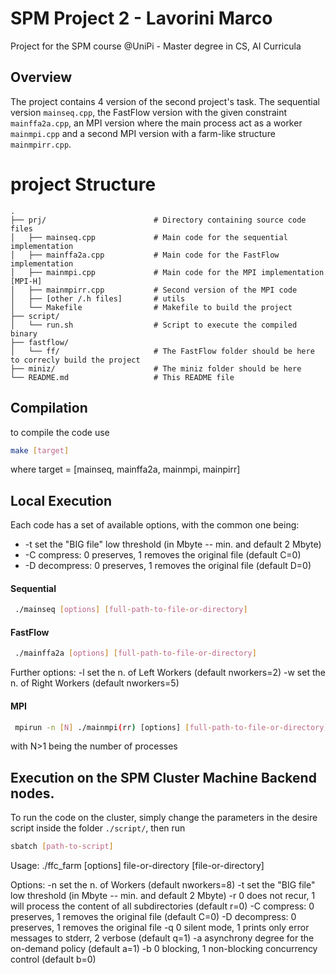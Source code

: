 # SPM Project 2 - Lavorini Marco

Project for the SPM course @UniPi - Master degree in CS, AI Curricula

## Overview

The project contains 4 version of the second project's task. The sequential version `mainseq.cpp`, the FastFlow version with the given constraint `mainffa2a.cpp`, an MPI version where the main process act as a worker `mainmpi.cpp` and a second MPI version with a farm-like structure `mainmpirr.cpp`.


# project Structure

```plaintext
.
├── prj/                        # Directory containing source code files
│   ├── mainseq.cpp             # Main code for the sequential implementation
│   ├── mainffa2a.cpp           # Main code for the FastFlow implementation
│   ├── mainmpi.cpp             # Main code for the MPI implementation [MPI-H]
│   ├── mainmpirr.cpp           # Second version of the MPI code
│   ├── [other /.h files]       # utils
│   └── Makefile                # Makefile to build the project
├── script/
│   └── run.sh                  # Script to execute the compiled binary
├── fastflow/
│   └── ff/                     # The FastFlow folder should be here to correcly build the project
├── miniz/                      # The miniz folder should be here 
└── README.md                   # This README file
```

## Compilation
to compile the code use

```bash
make [target]
```
where target = [mainseq, mainffa2a, mainmpi, mainpirr]

## Local Execution 

Each code has a set of available options, with the common one being:
 - -t set the "BIG file" low threshold (in Mbyte -- min. and default 2 Mbyte)
 - -C compress: 0 preserves, 1 removes the original file (default C=0)
 - -D decompress: 0 preserves, 1 removes the original file (default D=0)

#### Sequential

```bash
 ./mainseq [options] [full-path-to-file-or-directory]
```

#### FastFlow

```bash
 ./mainffa2a [options] [full-path-to-file-or-directory]
```
Further options:
 -l set the n. of Left Workers (default nworkers=2)
 -w set the n. of Right Workers (default nworkers=5)

#### MPI

```bash
 mpirun -n [N] ./mainmpi(rr) [options] [full-path-to-file-or-directory]
```

with N>1 being the number of processes




## Execution on the SPM Cluster Machine Backend nodes.

To run the code on the cluster, simply change the parameters in the desire script inside the folder `./script/`, then run

```bash
sbatch [path-to-script]
```










Usage: ./ffc_farm [options] file-or-directory [file-or-directory]

Options:
 -n set the n. of Workers (default nworkers=8)
 -t set the "BIG file" low threshold (in Mbyte -- min. and default 2 Mbyte)
 -r 0 does not recur, 1 will process the content of all subdirectories (default r=0)
 -C compress: 0 preserves, 1 removes the original file (default C=0)
 -D decompress: 0 preserves, 1 removes the original file
 -q 0 silent mode, 1 prints only error messages to stderr, 2 verbose (default q=1)
 -a asynchrony degree for the on-demand policy (default a=1)
 -b 0 blocking, 1 non-blocking concurrency control (default b=0)
